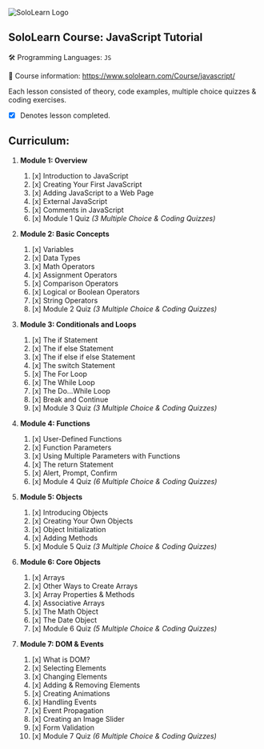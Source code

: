 ![SoloLearn Logo](https://i.imgur.com/7GLNRQn.png)

## SoloLearn Course: JavaScript Tutorial
:hammer_and_wrench:  Programming Languages: `JS`

:book:  Course information: https://www.sololearn.com/Course/javascript/

Each lesson consisted of theory, code examples, multiple choice quizzes & coding exercises. 
- [x] Denotes lesson completed.

## Curriculum: 
1. **Module 1: Overview**
    1. [x] Introduction to JavaScript
    1. [x] Creating Your First JavaScript
    1. [x] Adding JavaScript to a Web Page
    1. [x] External JavaScript
    1. [x] Comments in JavaScript
    1. [x] Module 1 Quiz *(3 Multiple Choice & Coding Quizzes)*

1. **Module 2: Basic Concepts**
    1. [x] Variables
    1. [x] Data Types
    1. [x] Math Operators
    1. [x] Assignment Operators
    1. [x] Comparison Operators
    1. [x] Logical or Boolean Operators
    1. [x] String Operators
    1. [x] Module 2 Quiz *(3 Multiple Choice & Coding Quizzes)*   

1. **Module 3: Conditionals and Loops**
    1. [x] The if Statement
    1. [x] The if else Statement
    1. [x] The if else if else Statement
    1. [x] The switch Statement
    1. [x] The For Loop
    1. [x] The While Loop
    1. [x] The Do...While Loop
    1. [x] Break and Continue
    1. [x] Module 3 Quiz *(3 Multiple Choice & Coding Quizzes)*

1. **Module 4: Functions**
    1. [x] User-Defined Functions
    1. [x] Function Parameters
    1. [x] Using Multiple Parameters with Functions
    1. [x] The return Statement
    1. [x] Alert, Prompt, Confirm
    1. [x] Module 4 Quiz *(6 Multiple Choice & Coding Quizzes)*

1. **Module 5: Objects**
    1. [x] Introducing Objects
    1. [x] Creating Your Own Objects
    1. [x] Object Initialization
    1. [x] Adding Methods
    1. [x] Module 5 Quiz *(3 Multiple Choice & Coding Quizzes)*

1. **Module 6: Core Objects**
    1. [x] Arrays
    1. [x] Other Ways to Create Arrays
    1. [x] Array Properties & Methods
    1. [x] Associative Arrays
    1. [x] The Math Object
    1. [x] The Date Object
    1. [x] Module 6 Quiz *(5 Multiple Choice & Coding Quizzes)*

1. **Module 7: DOM & Events**
    1. [x] What is DOM?
    1. [x] Selecting Elements
    1. [x] Changing Elements
    1. [x] Adding & Removing Elements
    1. [x] Creating Animations
    1. [x] Handling Events
    1. [x] Event Propagation
    1. [x] Creating an Image Slider
    1. [x] Form Validation
    1. [x] Module 7 Quiz *(6 Multiple Choice & Coding Quizzes)*
